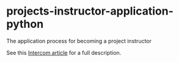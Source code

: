 # projects-instructor-application-python
The application process for becoming a project instructor

See this [Intercom article](https://instructor-support.datacamp.com/projects/the-application-process-for-becoming-a-project-instructor) for a full description.
